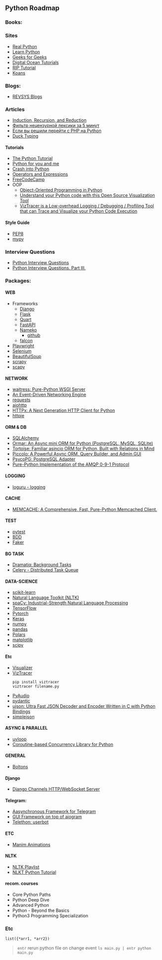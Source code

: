 ## Python Roadmap


### Books:


### Sites
- [Real Python](https://realpython.com/learning-paths/)
- [Learn Python](https://github.com/MrBlaise/learnpython)
- [Geeks for Geeks](https://www.geeksforgeeks.org/python-programming-language/)
- [Digital Ocean Tutorials](https://www.digitalocean.com/community/tutorials)
- [RIP Tutorial](https://riptutorial.com/python)
- [Koans](https://github.com/gregmalcolm/python_koans)


### Blogs:
- [REVSYS Blogs](https://www.revsys.com/tidbits/)


### Articles
- [Induction, Recursion, and Reduction](https://marquis08.github.io/pythonalgorithms/chapter4-part1/)
- [Фильтр нецензурной лексики за 5 минут](https://habr.com/ru/sandbox/145868/)
- [Если вы решили перейти с PHP на Python](https://habr.com/ru/company/lesta_studio/blog/221035/)
- [Duck Typing](https://en.wikipedia.org/wiki/Duck_typing)


#### Tutorials
- [The Python Tutorial](https://docs.python.org/3/tutorial/index.html)
- [Python for you and me](https://pymbook.readthedocs.io/en/latest)
- [Crash into Python](https://stephensugden.com/crash_into_python)
- [Operators and Expressions](https://python.swaroopch.com/op_exp.html)
- [FreeCodeCamp](https://www.freecodecamp.org/news/tag/python)
- OOP
    - [Object-Oriented Programming in Python](https://www.freecodecamp.org/news/object-oriented-programming-in-python/)
    - [Understand your Python code with this Open Source Visualization Tool](https://opensource.com/article/20/11/python-code-viztracer)
    - [VizTracer is a Low-overhead Logging / Debugging / Profiling Tool that can Trace and Visualize your Python Code Execution](https://github.com/gaogaotiantian/viztracer)


#### Style Guide
- [PEP8](https://peps.python.org/pep-0008/)
- [mypy](https://mypy-lang.org/)


### Interview Questions
- [Python Interview Questions](https://adevait.com/python/interview-questions)
- [Python Interview Questions. Part III.](https://luminousmen.com/post/python-interview-questions-senior)


### Packages:

#### WEB
- Frameworks
    - [Django](https://www.djangoproject.com/)
    - [Flask](https://flask.palletsprojects.com/en/2.3.x/)
    - [Quart](https://quart.palletsprojects.com/en/latest/)
    - [FastAPI](https://fastapi.tiangolo.com/)
    - [Nameko](https://nameko.readthedocs.io/en/stable/index.html)
        - [github](https://github.com/nameko/nameko)
    - [falcon](https://falcon.readthedocs.io/en/stable/index.html)
- [Playwright](https://playwright.dev/python/)
- [Selenium](https://www.selenium.dev/)
- [BeautifulSoup](https://beautiful-soup-4.readthedocs.io/en/latest/)
- [scrapy](https://scrapy.org/)
- [scapy](https://scapy.net/)

#### NETWORK
- [waitress: Pure-Python WSGI Server](https://docs.pylonsproject.org/projects/waitress/en/stable/index.html)
- [An Event-Driven Networking Engine](https://twisted.org/)
- [requests](https://requests.readthedocs.io/en/latest/)
- [aiohttp](https://docs.aiohttp.org/en/stable/)
- [HTTPx: A Next Generation HTTP Client for Python](https://github.com/encode/httpx/)
- [httpie](https://httpie.org)

#### ORM & DB
- [SQLAlchemy](https://www.sqlalchemy.org/)
- [Ormar: An Async mini ORM for Python (PostgreSQL, MySQL, SQLite)](https://collerek.github.io/ormar/)
- [Tortoise: Familiar asincio ORM for Python, Built with Relations in Mind](https://github.com/tortoise/tortoise-orm)
- [Piccolo: A Powerful Async ORM, Query Builder, and Admin GUI](https://piccolo-orm.com/)
- [PsycoPG: PostgreSQL Adapter](https://www.psycopg.org/)
- [Pure-Python Implementation of the AMQP 0-9-1 Protocol](https://pika.readthedocs.io/en/stable/)

#### LOGGING
- [loguru - logging](https://github.com/Delgan/loguru)

#### CACHE
- [MEMCACHE: A Comprehensive, Fast, Pure-Python Memcached Client.](https://github.com/pinterest/pymemcache)

#### TEST
- [pytest](https://github.com/pytest-dev/pytest/)
- [BDD](https://github.com/behave/behave)
- [Faker](https://github.com/joke2k/faker)

#### BG TASK
- [Dramatiq: Background Tasks](https://dramatiq.io/)
- [Celery - Distributed Task Queue](https://docs.celeryq.dev/en/stable/index.html)

#### DATA-SCIENCE
- [scikit-learn](https://scikit-learn.org/stable/)
- [Natural Language Toolkit (NLTK)](https://www.nltk.org/)
- [spaCy: Industrial-Strength Natural Language Processing](https://spacy.io/)
- [TensorFlow](https://www.tensorflow.org/)
- [Pytorch](https://pytorch.org/)
- [Keras](https://keras.io/)
- [numpy](https://numpy.org/)
- [pandas](https://pandas.pydata.org/)
- [Polars](https://www.pola.rs/)
- [matplotlib](https://matplotlib.org/)
- [scipy](https://scipy.org/)

#### Etc
- [Visualizer](https://pythontutor.com/)
- [VizTracer](https://github.com/gaogaotiantian/viztracer)
    ```
    pip install viztracer
    viztracer filename.py
    ```
- [PyAudio](https://people.csail.mit.edu/hubert/pyaudio/)
- [pydantic](https://docs.pydantic.dev/)
- [ujson: Ultra Fast JSON Decoder and Encoder Written in C with Python Bindings](https://github.com/ultrajson/ultrajson)
- [simplejson](https://simplejson.readthedocs.io/en/latest/)

#### ASYNC & PARALLEL
- [uvloop](https://github.com/MagicStack/uvloop)
- [Coroutine-based Concurrency Library for Python](https://github.com/gevent/gevent)

#### GENERAL
- [Boltons](https://github.com/mahmoud/boltons)

#### Django
- [Django Channels HTTP/WebSocket Server](https://github.com/django/daphne)


#### Telegram:
- [Aasynchronous Framework for Telegram](https://github.com/aiogram/aiogram)
- [GUI Framework on top of aiogram](https://github.com/Tishka17/aiogram_dialog)
- [Telethon: userbot](https://github.com/LonamiWebs/Telethon)

#### ETC
- [Manim Animations](https://github.com/Elteoremadebeethoven/AnimationsWithManim)


#### NLTK
- [NLTK Playlist](https://www.youtube.com/watch?v=QpzMWQvxXWk&list=PL7RwtdVQXQ8o6CYe1Teo7FzkrQQoT0c9i)
- [NLKT Python Tutorial](https://www.youtube.com/watch?v=XFoehWRzG-I)


#### recom. courses
- Core Python Paths
- Python Deep Dive
- Advanced Python
- Python - Beyond the Basics
- Python3 Programming Specialization


### Etc
`list({*arr1, *arr2})`


> `entr` rerun python file on change event
`ls main.py | entr python main.py`
